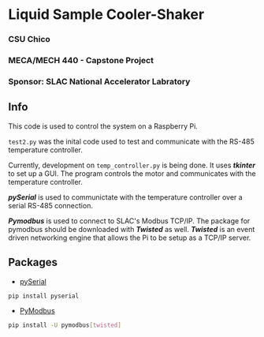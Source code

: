 # Liquid Sample Cooler-Shaker


### CSU Chico
### MECA/MECH 440 - Capstone Project
### Sponsor: SLAC National Accelerator Labratory

## Info
This code is used to control the system on a Raspberry Pi.

`test2.py` was the inital code used to test and communicate with the RS-485 temperature controller.


Currently, development on `temp_controller.py` is being done. It uses _**tkinter**_ to set up a GUI. The program controls the motor and communicates with the temperature controller.

_**pySerial**_ is used to communictate with the temperature controller over a serial RS-485 connection.

_**Pymodbus**_ is used to connect to SLAC's Modbus TCP/IP. The package for pymodbus should be downloaded with _**Twisted**_ as well. _**Twisted**_ is an event driven networking engine that allows the Pi to be setup as a TCP/IP server.

## Packages
- [pySerial](https://pypi.org/project/pyserial/)
```bash
pip install pyserial
```
- [PyModbus](https://pymodbus.readthedocs.io/en/latest/index.html)
```bash
pip install -U pymodbus[twisted]
```
